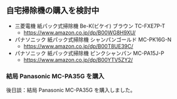 ## 自宅掃除機の購入を検討中


* 三菱電機 紙パック式掃除機 Be-K(ビケイ) ブラウン TC-FXE7P-T 
  * https://www.amazon.co.jp/dp/B00WG8H9XU/
* パナソニック 紙パック式掃除機 シャンパンゴールド MC-PK16G-N 
  * https://www.amazon.co.jp/dp/B00T8UE39C/
* パナソニック 紙パック式掃除機 ピンクシャンパン MC-PA15J-P 
  * https://www.amazon.co.jp/dp/B00YTV5ZY2/



### 結局 Panasonic MC-PA35G を購入

後日談：結局 Panasonic MC-PA35G を購入しました。
